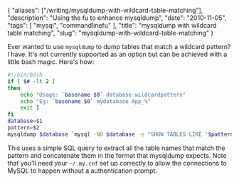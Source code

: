 {
    "aliases": ["/writing/mysqldump-with-wildcard-table-matching"],
    "description": "Using the fu to enhance mysqldump",
    "date": "2010-11-05",
    "tags": [
        "mysql",
        "commandlinefu"
    ],
    "title": "mysqldump with wildcard table matching",
    "slug": "mysqldump-with-wildcard-table-matching"
}

Ever wanted to use `mysqldump` to dump tables that match a wildcard
pattern? I have. It's not currently supported as an option but can be
achieved with a little bash magic. Here's how:

``` bash
#!/bin/bash
if [ $# -lt 2 ]
then
    echo "Usage: `basename $0` database wildcardpattern"
    echo "Eg: `basename $0` mydatabase App_%"
    exit 1
fi
database=$1
pattern=$2
mysqldump $database `mysql -ND $database -e "SHOW TABLES LIKE '$pattern'" | awk '{printf $1" "}'`
```

This uses a simple SQL query to extract all the table names that match
the pattern and concatenate them in the format that mysqldump expects.
Note that you'll need your `~/.my.cnf` set up correctly to allow the
connections to MySQL to happen without a authentication prompt.
